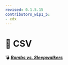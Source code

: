```yaml
---
revised: 0.1.5.15
contributors_wip1_5:
- edx
---
```


# 📁 CSV

💣 ***[Bombs vs. Sleepwalkers][home]***

[home]: /README.md
